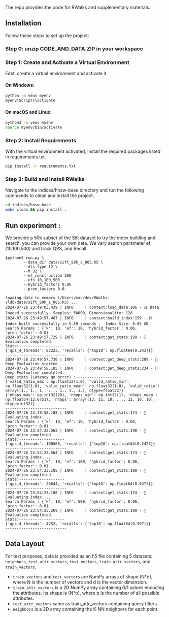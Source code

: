 The repo provides the code for RWalks and supplementary materials. 
## Installation

Follow these steps to set up the project:
### Step 0: unzip CODE_AND_DATA.ZIP in your workspace
### Step 1: Create and Activate a Virtual Environment

First, create a virtual environment and activate it.

#### On Windows:
```sh
python -m venv myenv
myenv\Scripts\activate
```
####  On macOS and Linux:
```sh
python3 -m venv myenv
source myenv/bin/activate
```
### Step 2: Install Requirements
With the virtual environment activated, install the required packages listed in requirements.txt.
```sh
pip install -r requirements.txt
```

### Step 3: Build and Install RWalks
Navigate to the indices/hnsw-base directory and run the following commands to clean and install the project.

```sh
cd indices/hnsw-base
make clean && pip install .
```

## Run experiment :
We provide a 50k subset of the Sift dataset to try the index building and search. you can provide your own data. We vary search parameter ef (10,100,500) and track QPS, and Recall.

```shell
$python3 run.py \
        --data_dir data/sift_50k_s_005.h5 \
        --dts_type l2 \
        --M 32 \
        --ef_construction 200
        --efs 10,100,500
        --hybrid_factors 0.06
        --pron_factors 0.0
```
```shell
loading data to memory (/Users/mac/dev/RWalks-vldb/data/sift_50k_s_005.h5) ...
2024-07-26 23:49:03.439 | INFO     | context:load_data:106 - 📊 Data loaded successfully. Samples: 50000, Dimensionality: 128
2024-07-26 23:49:57.467 | INFO     | context:build_index:159 - 🏗️ Index built successfully in 5.59 seconds -  Index Size: 0.05 GB
Search Params : {'k': 10, 'ef': 10, 'hybrid_factor': 0.06, 'pron_factor': 0.0}
2024-07-26 23:49:57.729 | INFO     | context:get_stats:198 - 🧪 Evaluation completed.
Stats:--------------------
{'qps_4_threads': 82223, 'recalls': {'top10': np.float64(0.243)}}
---------------------------
2024-07-26 23:49:57.730 | INFO     | context:get_deep_stats:209 - 🧪 Deep Evaluation started ...
2024-07-26 23:49:58.185 | INFO     | context:get_deep_stats:234 - 🧪 Deep Evaluation completed.
Deep stats (Latency go brrrr) :--------------------
{'valid_ratio_max': np.float32(1.0), 'valid_ratio_min': np.float32(1.0), 'valid_ratio_mean': np.float32(1.0), 'valid_ratio': array([1., 1., 1., ..., 1., 1., 1.], dtype=float32)}
{'nhops_max': np.int32(28), 'nhops_min': np.int32(1), 'nhops_mean': np.float64(12.6753), 'nhops': array([13, 11, 10, ..., 12, 10, 10], dtype=int32)}
---------------------------
2024-07-26 23:49:58.188 | INFO     | context:get_stats:174 - 🧪 Evaluating index ...
Search Params : {'k': 10, 'ef': 10, 'hybrid_factor': 0.06, 'pron_factor': 0.0}
2024-07-26 23:54:22.563 | INFO     | context:get_stats:198 - 🧪 Evaluation completed.
Stats:--------------------
{'qps_4_threads': 100565, 'recalls': {'top10': np.float64(0.242)}}
---------------------------
2024-07-26 23:54:22.564 | INFO     | context:get_stats:174 - 🧪 Evaluating index ...
Search Params : {'k': 10, 'ef': 100, 'hybrid_factor': 0.06, 'pron_factor': 0.0}
2024-07-26 23:54:23.105 | INFO     | context:get_stats:198 - 🧪 Evaluation completed.
Stats:--------------------
{'qps_4_threads': 20844, 'recalls': {'top10': np.float64(0.937)}}
---------------------------
2024-07-26 23:54:23.106 | INFO     | context:get_stats:174 - 🧪 Evaluating index ...
Search Params : {'k': 10, 'ef': 500, 'hybrid_factor': 0.06, 'pron_factor': 0.0}
2024-07-26 23:54:25.269 | INFO     | context:get_stats:198 - 🧪 Evaluation completed.
Stats:--------------------
{'qps_4_threads': 4752, 'recalls': {'top10': np.float64(0.997)}}
---------------------------

```

## Data Layout

For test purposes, data is provided as an h5 file containing 5 datasets: `neighbors`, `test_attr_vectors`, `test_vectors`, `train_attr_vectors`, and `train_vectors`.

- `train_vectors` and `test_vectors` are NumPy arrays of shape (N*d), where N is the number of vectors and d is the vector dimension.
- `train_attr_vectors` is a 2D NumPy array containing 0/1 values encoding the attributes. Its shape is (N*p), where p is the number of all possible attributes.
- `test_attr_vectors` same as train_attr_vectors containing query filters.
- `neighbors` is a 2D array containing the K-NN neighbors for each point.

